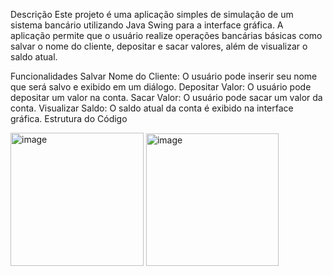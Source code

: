 Descrição
Este projeto é uma aplicação simples de simulação de um sistema bancário utilizando Java Swing para a interface gráfica. A aplicação permite que o usuário realize operações bancárias básicas como salvar o nome do cliente, depositar e sacar valores, além de visualizar o saldo atual.

Funcionalidades
Salvar Nome do Cliente: O usuário pode inserir seu nome que será salvo e exibido em um diálogo.
Depositar Valor: O usuário pode depositar um valor na conta.
Sacar Valor: O usuário pode sacar um valor da conta.
Visualizar Saldo: O saldo atual da conta é exibido na interface gráfica.
Estrutura do Código


<img width="213" alt="image" src="https://github.com/gLeminho/BancoInterfaceJava/assets/156124383/ca10eaf5-19b1-4e7f-9806-dac14bf3f9f2">

<img width="212" alt="image" src="https://github.com/gLeminho/BancoInterfaceJava/assets/156124383/f7c60fec-b28f-426c-bb07-0f8d45d5d401">


